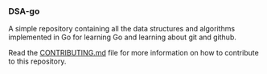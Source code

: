 ### DSA-go
A simple repository containing all the data structures and algorithms implemented in Go for learning Go and learning about git and github.

Read the [CONTRIBUTING.md](/CONTRIBUTING.md) file for more information on how to contribute to this repository.